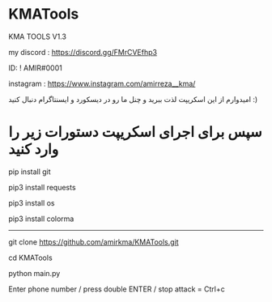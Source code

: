 # KMATools
KMA TOOLS V1.3

my discord : https://discord.gg/FMrCVEfhp3

ID: ! AMIR#0001

instagram : https://www.instagram.com/amirreza__kma/


امیدوارم از این اسکریپت لذت ببرید و چنل ما رو در دیسکورد و ایسنتاگرام دنبال کنید :)
# سپس برای اجرای اسکریپت دستورات زیر را وارد کنید

pip install git

pip3 install requests 

pip3 install os 

pip3 install colorma

____________________

git clone https://github.com/amirkma/KMATools.git

cd KMATools

python main.py

Enter phone number / press double ENTER / stop attack = Ctrl+c
